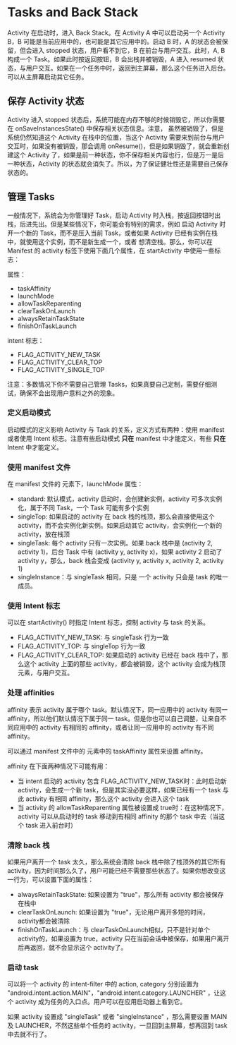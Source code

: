 # Tasks and Back Stack
Activity 在启动时，进入 Back Stack。在 Activity A 中可以启动另一个 Activity B，B 可能是当前应用中的，也可能是其它应用中的。启动 B 时，A 的状态会被保留，但会进入 stopped 状态，用户看不到它，B 在前台与用户交互。此时，A, B 构成一个 Task。如果此时按返回按钮，B 会出栈并被销毁，A 进入 resumed 状态，与用户交互。如果在一个任务中时，返回到主屏幕，那么这个任务进入后台。可以从主屏幕启动其它任务。

## 保存 Activity 状态
Activity 进入 stopped 状态后，系统可能在内存不够的时候销毁它，所以你需要在 onSaveInstancesState() 中保存相关状态信息。注意，
虽然被销毁了，但是系统仍然知道这个 Activity 在栈中的位置，当这个 Activity 需要来到前台与用户交互时，如果没有被销毁，那会调用 
onResume()，但是如果销毁了，就会重新创建这个 Activity 了，如果是前一种状态，你不保存相关内容也行，但是万一是后一种状态，Activity
的状态就会消失了。所以，为了保证健壮性还是需要自己保存状态的。

## 管理 Tasks
一般情况下，系统会为你管理好 Task，启动 Activity 时入栈，按返回按钮时出栈，后进先出。但是某些情况下，你可能会有特别的需求，例如
启动 Activity 时开一个新的 Task，而不是压入当前 Task，或者如果 Activity 已经有实例在栈中，就使用这个实例，而不是新生成一个，或者
想清空栈。那么，你可以在 Manifest 的 activity 标签下使用下面几个属性，在 startActivity 中使用一些标志：

<activity> 属性：
* taskAffinity
* launchMode
* allowTaskReparenting
* clearTaskOnLaunch
* alwaysRetainTaskState
* finishOnTaskLaunch

intent 标志：
* FLAG_ACTIVITY_NEW_TASK
* FLAG_ACTIVITY_CLEAR_TOP
* FLAG_ACTIVITY_SINGLE_TOP

注意：多数情况下你不需要自己管理 Tasks，如果真要自己定制，需要仔细测试，确保不会出现用户意料之外的现象。

### 定义启动模式
启动模式的定义影响 Activity 与 Task 的关系，定义方式有两种：使用 manifest 或者使用 Intent 标志。注意有些启动模式 **只在** manifest 中才能定义，有些 **只在** Intent 中才能定义。

### 使用 manifest 文件
在 manifest 文件的 <activity> 元素下，launchMode 属性：
* standard: 默认模式，activity 启动时，会创建新实例，activity 可多次实例化，属于不同 Task，一个 Task 可能有多个实例
* singleTop: 如果启动的 activity 在 back 栈的栈顶，那么会直接使用这个 activity，而不会实例化新实例。如果启动其它 activity，会实例化一个新的 activity，放在栈顶
* singleTask: 每个 activity 只有一次实例。如果 back 栈中是 (activity 2, activity 1)，后台 Task 中有 (activity y, activity x)，如果 activity 2 启动了 activity y，那么，back 栈会变成 (activity y, activity x, activity 2, activity 1)
* singleInstance：与 singleTask 相同，只是 一个 activity 只会是 task 的唯一成员。

### 使用 Intent 标志
可以在 startActivity() 时指定 Intent 标志，控制 activity 与 task 的关系。

* FLAG_ACTIVITY_NEW_TASK: 与 singleTask 行为一致
* FLAG_ACTIVITY_TOP: 与 singleTop 行为一致
* FLAG_ACTIVITY_CLEAR_TOP: 如果启动的 activity 已经在 back 栈中了，那么这个 activity 上面的那些 activity，都会被销毁，这个 activity 会成为栈顶元素，与用户交互。

### 处理 affinities
affinity 表示 activity 属于哪个 task。默认情况下，同一应用中的 activity 有同一 affinity，所以他们默认情况下属于同一 task。但是你也可以自己调整，让来自不同应用中的 activity 有相同的 affinity，或者让同一应用中的 activity 有不同 affinity。

可以通过 manifest 文件中的 <activity> 元素中的 taskAffinity 属性来设置 affinity。

affinity 在下面两种情况下可能有用：
* 当 intent 启动的 activity 包含 FLAG_ACTIVITY_NEW_TASK时：此时启动新 activity，会生成一个新 task，但是其实没必要这样，如果已经有一个 task 与此 activity 有相同 affinity，那么这个 activity 会进入这个 task
* 当 activity 的 allowTaskReparenting 属性被设置成 true时：在这种情况下，activity 可以从启动时的 task 移动到有相同 affinity 的那个 task 中去（当这个 task 进入前台时）

### 清除 back 栈
如果用户离开一个 task 太久，那么系统会清除 back 栈中除了栈顶外的其它所有 activity，因为时间那么久了，用户可能已经不需要那些状态了。如果你想改变这一行为，可以设置下面的属性：

* alwaysRetainTaskState: 如果设置为 "true"，那么所有 activity 都会被保存在栈中
* clearTaskOnLaunch: 如果设置为 "true"，无论用户离开多短的时间，activity都会被清除
* finishOnTaskLaunch：与 clearTaskOnLaunch相似，只不是针对单个 activity的，如果设置为 true，activity 只在当前会话中被保存，如果用户离开后再返回，就不会显示这个 activity了。

### 启动 task
可以将一个 activity 的 intent-filter 中的 action, category 分别设置为 "android.intent.action.MAIN"，"android.intent.category.LAUNCHER" ，让这个 activity 成为任务的入口点。用户可以在应用启动器上看到它。

如果 activity 设置成 "singleTask" 或者 "singleInstance" ，那么需要设置 MAIN 及 LAUNCHER，不然这些单个任务的 activity，一旦回到主屏幕，想再回到 task 中去就不行了。
